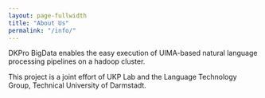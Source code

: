 ```yaml
---
layout: page-fullwidth
title: "About Us"
permalink: "/info/"
---
```


DKPro BigData enables the easy execution of UIMA-based natural language processing pipelines on a hadoop cluster.

This project is a joint effort of UKP Lab and the Language Technology Group, Technical University of Darmstadt.
